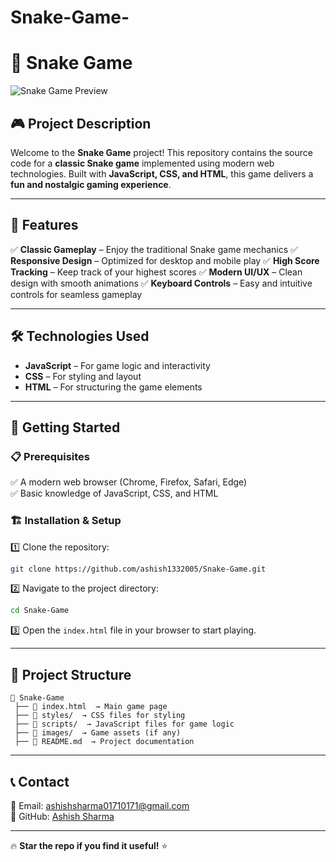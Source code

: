 # Snake-Game-

# 🐍 **Snake Game**

![Snake Game Preview](path/to/your/screenshot.png)

## 🎮 **Project Description**
Welcome to the **Snake Game** project! This repository contains the source code for a **classic Snake game** implemented using modern web technologies. Built with **JavaScript, CSS, and HTML**, this game delivers a **fun and nostalgic gaming experience**.

---

## 🚀 **Features**
✅ **Classic Gameplay** – Enjoy the traditional Snake game mechanics
✅ **Responsive Design** – Optimized for desktop and mobile play
✅ **High Score Tracking** – Keep track of your highest scores
✅ **Modern UI/UX** – Clean design with smooth animations
✅ **Keyboard Controls** – Easy and intuitive controls for seamless gameplay

---

## 🛠 **Technologies Used**
- **JavaScript** – For game logic and interactivity  
- **CSS** – For styling and layout  
- **HTML** – For structuring the game elements  

---

## 📝 **Getting Started**

### 📋 **Prerequisites**
✅ A modern web browser (Chrome, Firefox, Safari, Edge)  
✅ Basic knowledge of JavaScript, CSS, and HTML  

### 🏗 **Installation & Setup**

1️⃣ Clone the repository:
```bash
git clone https://github.com/ashish1332005/Snake-Game.git
```

2️⃣ Navigate to the project directory:
```bash
cd Snake-Game
```

3️⃣ Open the `index.html` file in your browser to start playing.

---

## 📂 **Project Structure**
```
📁 Snake-Game  
 ├── 📄 index.html  → Main game page  
 ├── 📁 styles/  → CSS files for styling  
 ├── 📁 scripts/  → JavaScript files for game logic  
 ├── 📁 images/  → Game assets (if any)  
 ├── 📄 README.md  → Project documentation  
```

---


## 📞 **Contact**
📧 Email: [ashishsharma01710171@gmail.com](mailto:ashishsharma01710171@gmail.com)  
🔑 GitHub: [Ashish Sharma](https://github.com/ashish1332005)  

---

🔥 **Star the repo if you find it useful!** ⭐

